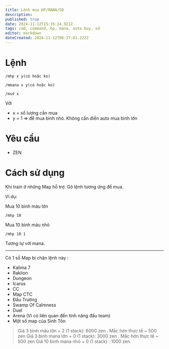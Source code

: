 ```yaml
---
title: Lệnh mua HP/MANA/SD
description: 
published: true
date: 2024-11-12T15:35:24.921Z
tags: cmd, command, hp, mana, auto buy, sd
editor: markdown
dateCreated: 2024-11-12T06:37:01.222Z
---
```


# Lệnh

```
/mhp x y(có hoặc ko)
```

```
/mmana x y(có hoặc ko)
```

```
/msd x
```

Với 
- x = số lượng cần mua
- y = 1 => để mua bình nhỏ. Không cần điền auto mua bình lớn

# Yêu cầu

- ZEN

# Cách sử dụng

Khi train ở những Map hỗ trợ. Gõ lệnh tương ứng để mua.

Ví dụ:

Mua 10 bình máu lớn
```
/mhp 10
```
Mua 10 bình máu nhỏ
```
/mhp 10 1
```

Tương tự với mana.

---

Có 1 số Map bị chặn lệnh này :

- Kalima 7
- Raklion
- Dungeon
- Icarus
- CC
- Map CTC
- Đấu Trường
- Swamp Of Calmness
- Duel
- Arena (Vì có liên quan đến tính năng đấu team)
- Một số map của Sinh Tồn

> Giá 3 bình máu lớn + 2 (1 stack): 6000 zen . Mắc hơn thực tế ~ 500 zen
Giá 3 bình mana lớn + 0 (1 stack): 3000 zen . Mắc hơn thực tế ~ 500 zen
Giá 10 bình mana nhỏ + 0 (1 stack) : 1000 zen.